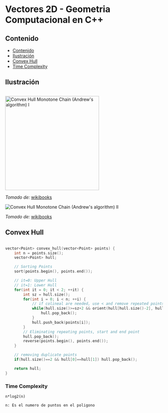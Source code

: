# Vectores 2D - Geometria Computacional en C++

## Contenido

* [Contenido](#contenido)
* [Ilustración](#ilustración)
* [Convex Hull](#convex-hull)
* [Time Complexity](#time-complexity)

## Ilustración

![]()

<img alt="Convex Hull Monotone Chain (Andrew's algorithm) I" src="https://upload.wikimedia.org/wikipedia/commons/9/9a/Animation_depicting_the_Monotone_algorithm.gif" width="300">


_Tomado de:_ [wikibooks](https://en.wikibooks.org/wiki/Algorithm_Implementation/Geometry/Convex_hull/Monotone_chain)

![Convex Hull Monotone Chain (Andrew's algorithm) II](https://upload.wikimedia.org/wikipedia/commons/d/d5/UpperAndLowerConvexHulls.png)

_Tomado de:_ [wikibooks](https://en.wikibooks.org/wiki/Algorithm_Implementation/Geometry/Convex_hull/Monotone_chain)

## Convex Hull

```c++

vector<Point> convex_hull(vector<Point> points) {
    int n = points.size();
    vector<Point> hull;

    // Sorting Points
    sort(points.begin(), points.end());

    // it=0: Upper Hull
    // it=1: Lower Hull
    for(int it = 0; it < 2; ++it) {
        int sz = hull.size();
        for(int i = 0; i < n; ++i) {
            // if colineal are needed, use < and remove repeated points
            while(hull.size()>=sz+2 && orient(hull[hull.size()-2], hull.back(), points[i]) <= 0) {
                hull.pop_back();
            }
            hull.push_back(points[i]);
        }
        // Eliminating repeating points, start and end point
        hull.pop_back();
        reverse(points.begin(), points.end());
    }

    // removing duplicate points
    if(hull.size()==2 && hull[0]==hull[1]) hull.pop_back();

    return hull;
}
```

### Time Complexity

`n*log2(n)`

`n: Es el numero de puntos en el poligono`